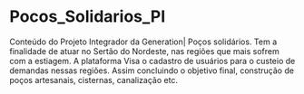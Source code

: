 # Pocos_Solidarios_PI
Conteúdo do Projeto Integrador da Generation| Poços solidários. Tem a  finalidade de atuar no Sertão do Nordeste, nas regiões que mais sofrem com a estiagem.  A plataforma Visa o cadastro de usuários para o custeio de demandas nessas regiões. Assim concluindo o objetivo final, construção de poços artesanais, cisternas, canalização etc. 
